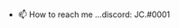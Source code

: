 - 📫 How to reach me ...discord: JC.#0001

<!---
Clarence212/Clarence212 is a ✨ special ✨ repository because its `README.md` (this file) appears on your GitHub profile.
You can click the Preview link to take a look at your changes.
--->

